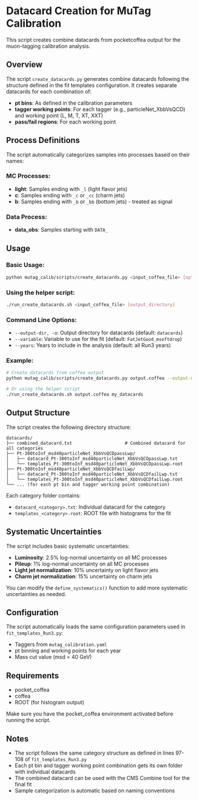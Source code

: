 # Datacard Creation for MuTag Calibration

This script creates combine datacards from pocketcoffea output for the muon-tagging calibration analysis.

## Overview

The script `create_datacards.py` generates combine datacards following the structure defined in the fit templates configuration. It creates separate datacards for each combination of:
- **pt bins**: As defined in the calibration parameters
- **tagger working points**: For each tagger (e.g., particleNet_XbbVsQCD) and working point (L, M, T, XT, XXT)
- **pass/fail regions**: For each working point

## Process Definitions

The script automatically categorizes samples into processes based on their names:

### MC Processes:
- **light**: Samples ending with `_l` (light flavor jets)
- **c**: Samples ending with `_c` or `_cc` (charm jets) 
- **b**: Samples ending with `_b` or `_bb` (bottom jets) - treated as signal

### Data Process:
- **data_obs**: Samples starting with `DATA_`

## Usage

### Basic Usage:
```bash
python mutag_calib/scripts/create_datacards.py <input_coffea_file> [options]
```

### Using the helper script:
```bash
./run_create_datacards.sh <input_coffea_file> [output_directory]
```

### Command Line Options:
- `--output-dir, -o`: Output directory for datacards (default: `datacards`)
- `--variable`: Variable to use for the fit (default: `FatJetGood_msoftdrop`)
- `--years`: Years to include in the analysis (default: all Run3 years)

### Example:
```bash
# Create datacards from coffea output
python mutag_calib/scripts/create_datacards.py output.coffea --output-dir my_datacards

# Or using the helper script
./run_create_datacards.sh output.coffea my_datacards
```

## Output Structure

The script creates the following directory structure:

```
datacards/
├── combined_datacard.txt                    # Combined datacard for all categories
├── Pt-300toInf_msd40particleNet_XbbVsQCDpassLwp/
│   ├── datacard_Pt-300toInf_msd40particleNet_XbbVsQCDpassLwp.txt
│   └── templates_Pt-300toInf_msd40particleNet_XbbVsQCDpassLwp.root
├── Pt-300toInf_msd40particleNet_XbbVsQCDfailLwp/
│   ├── datacard_Pt-300toInf_msd40particleNet_XbbVsQCDfailLwp.txt
│   └── templates_Pt-300toInf_msd40particleNet_XbbVsQCDfailLwp.root
└── ... (for each pt bin and tagger working point combination)
```

Each category folder contains:
- `datacard_<category>.txt`: Individual datacard for the category
- `templates_<category>.root`: ROOT file with histograms for the fit

## Systematic Uncertainties

The script includes basic systematic uncertainties:
- **Luminosity**: 2.5% log-normal uncertainty on all MC processes
- **Pileup**: 1% log-normal uncertainty on all MC processes  
- **Light jet normalization**: 10% uncertainty on light flavor jets
- **Charm jet normalization**: 15% uncertainty on charm jets

You can modify the `define_systematics()` function to add more systematic uncertainties as needed.

## Configuration

The script automatically loads the same configuration parameters used in `fit_templates_Run3.py`:
- Taggers from `mutag_calibration.yaml`
- pt binning and working points for each year
- Mass cut value (msd = 40 GeV)

## Requirements

- pocket_coffea
- coffea
- ROOT (for histogram output)

Make sure you have the pocket_coffea environment activated before running the script.

## Notes

- The script follows the same category structure as defined in lines 97-108 of `fit_templates_Run3.py`
- Each pt bin and tagger working point combination gets its own folder with individual datacards
- The combined datacard can be used with the CMS Combine tool for the final fit
- Sample categorization is automatic based on naming conventions
